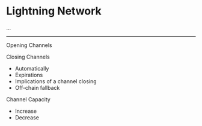 # Lightning Network

...

---

Opening Channels

Closing Channels

- Automatically
- Expirations
- Implications of a channel closing
- Off-chain fallback

Channel Capacity

- Increase
- Decrease



[^LSP]: https://link.medium.com/0RxR2NFIP9	"Introducing Lightning Service Providers"

[^2]: https://medium.com/@peter_r/visualizing-htlcs-and-the-lightning-networks-dirty-little-secret-cb9b5773a0



